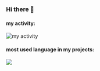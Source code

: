 ### Hi there 👋

#### my activity:
<img src="https://github-readme-stats.vercel.app/api?username=Amir01dev&show_icons=true&theme=highcontrast" alt="my activity">

#### most used language in my projects:
<img src="https://github-readme-stats.vercel.app/api/top-langs/?username=Amir01dev&hide_progress=true">
